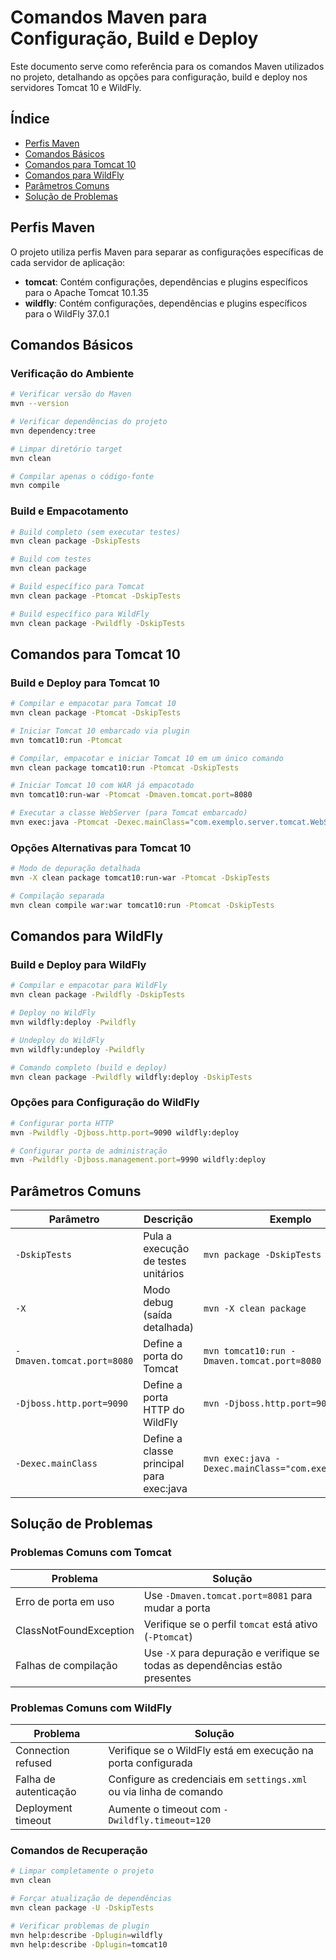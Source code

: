 # Comandos Maven para Configuração, Build e Deploy

Este documento serve como referência para os comandos Maven utilizados no projeto, detalhando as opções para configuração, build e deploy nos servidores Tomcat 10 e WildFly.

## Índice

- [Perfis Maven](#perfis-maven)
- [Comandos Básicos](#comandos-básicos)
- [Comandos para Tomcat 10](#comandos-para-tomcat-10)
- [Comandos para WildFly](#comandos-para-wildfly)
- [Parâmetros Comuns](#parâmetros-comuns)
- [Solução de Problemas](#solução-de-problemas)

## Perfis Maven

O projeto utiliza perfis Maven para separar as configurações específicas de cada servidor de aplicação:

- **tomcat**: Contém configurações, dependências e plugins específicos para o Apache Tomcat 10.1.35
- **wildfly**: Contém configurações, dependências e plugins específicos para o WildFly 37.0.1

## Comandos Básicos

### Verificação do Ambiente

```bash
# Verificar versão do Maven
mvn --version

# Verificar dependências do projeto
mvn dependency:tree

# Limpar diretório target
mvn clean

# Compilar apenas o código-fonte
mvn compile
```

### Build e Empacotamento

```bash
# Build completo (sem executar testes)
mvn clean package -DskipTests

# Build com testes
mvn clean package

# Build específico para Tomcat
mvn clean package -Ptomcat -DskipTests

# Build específico para WildFly
mvn clean package -Pwildfly -DskipTests
```

## Comandos para Tomcat 10

### Build e Deploy para Tomcat 10

```bash
# Compilar e empacotar para Tomcat 10
mvn clean package -Ptomcat -DskipTests

# Iniciar Tomcat 10 embarcado via plugin
mvn tomcat10:run -Ptomcat

# Compilar, empacotar e iniciar Tomcat 10 em um único comando
mvn clean package tomcat10:run -Ptomcat -DskipTests

# Iniciar Tomcat 10 com WAR já empacotado
mvn tomcat10:run-war -Ptomcat -Dmaven.tomcat.port=8080

# Executar a classe WebServer (para Tomcat embarcado)
mvn exec:java -Ptomcat -Dexec.mainClass="com.exemplo.server.tomcat.WebServer"
```

### Opções Alternativas para Tomcat 10

```bash
# Modo de depuração detalhada
mvn -X clean package tomcat10:run-war -Ptomcat -DskipTests

# Compilação separada
mvn clean compile war:war tomcat10:run -Ptomcat -DskipTests
```

## Comandos para WildFly

### Build e Deploy para WildFly

```bash
# Compilar e empacotar para WildFly
mvn clean package -Pwildfly -DskipTests

# Deploy no WildFly
mvn wildfly:deploy -Pwildfly

# Undeploy do WildFly
mvn wildfly:undeploy -Pwildfly

# Comando completo (build e deploy)
mvn clean package -Pwildfly wildfly:deploy -DskipTests
```

### Opções para Configuração do WildFly

```bash
# Configurar porta HTTP
mvn -Pwildfly -Djboss.http.port=9090 wildfly:deploy

# Configurar porta de administração
mvn -Pwildfly -Djboss.management.port=9990 wildfly:deploy
```

## Parâmetros Comuns

| Parâmetro | Descrição | Exemplo |
|-----------|-----------|---------|
| `-DskipTests` | Pula a execução de testes unitários | `mvn package -DskipTests` |
| `-X` | Modo debug (saída detalhada) | `mvn -X clean package` |
| `-Dmaven.tomcat.port=8080` | Define a porta do Tomcat | `mvn tomcat10:run -Dmaven.tomcat.port=8080` |
| `-Djboss.http.port=9090` | Define a porta HTTP do WildFly | `mvn -Djboss.http.port=9090` |
| `-Dexec.mainClass` | Define a classe principal para exec:java | `mvn exec:java -Dexec.mainClass="com.exemplo.Main"` |

## Solução de Problemas

### Problemas Comuns com Tomcat

| Problema | Solução |
|----------|---------|
| Erro de porta em uso | Use `-Dmaven.tomcat.port=8081` para mudar a porta |
| ClassNotFoundException | Verifique se o perfil `tomcat` está ativo (`-Ptomcat`) |
| Falhas de compilação | Use `-X` para depuração e verifique se todas as dependências estão presentes |

### Problemas Comuns com WildFly

| Problema | Solução |
|----------|---------|
| Connection refused | Verifique se o WildFly está em execução na porta configurada |
| Falha de autenticação | Configure as credenciais em `settings.xml` ou via linha de comando |
| Deployment timeout | Aumente o timeout com `-Dwildfly.timeout=120` |

### Comandos de Recuperação

```bash
# Limpar completamente o projeto
mvn clean

# Forçar atualização de dependências
mvn clean package -U -DskipTests

# Verificar problemas de plugin
mvn help:describe -Dplugin=wildfly
mvn help:describe -Dplugin=tomcat10
```